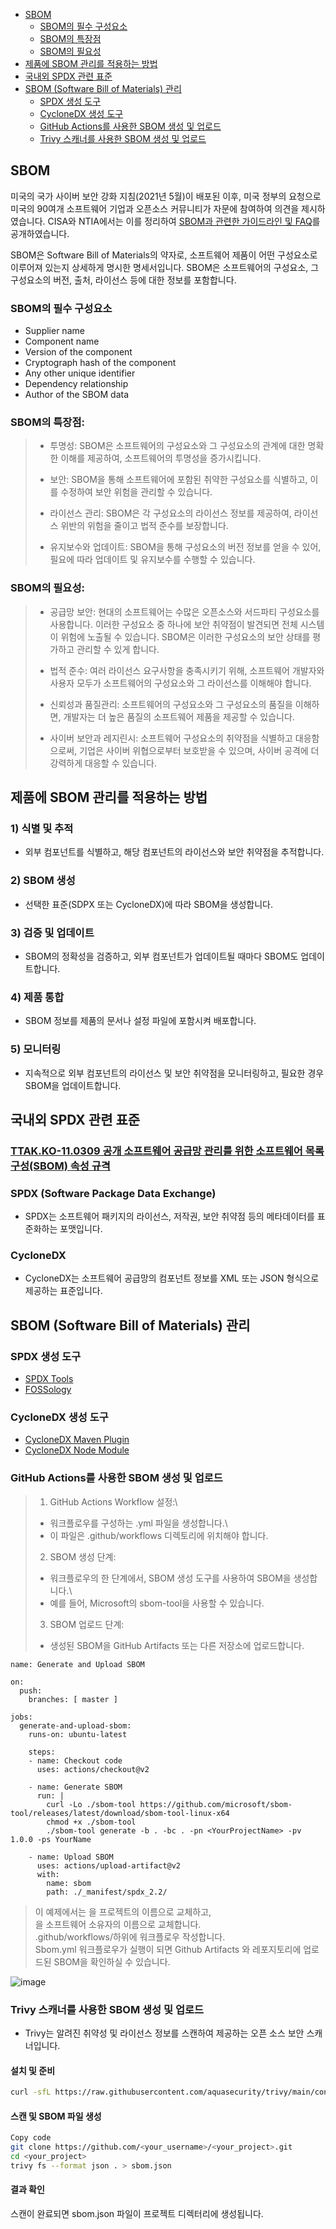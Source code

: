 - [SBOM](#sbom)
  * [SBOM의 필수 구성요소](#sbom%EC%9D%98-%ED%95%84%EC%88%98-%EA%B5%AC%EC%84%B1%EC%9A%94%EC%86%8C)
  * [SBOM의 특장점](#sbom%EC%9D%98-%ED%8A%B9%EC%9E%A5%EC%A0%90)
  * [SBOM의 필요성](#sbom%EC%9D%98-%ED%95%84%EC%9A%94%EC%84%B1)
- [제품에 SBOM 관리를 적용하는 방법](#%EC%A0%9C%ED%92%88%EC%97%90-sbom-%EA%B4%80%EB%A6%AC%EB%A5%BC-%EC%A0%81%EC%9A%A9%ED%95%98%EB%8A%94-%EB%B0%A9%EB%B2%95)
- [국내외 SPDX 관련 표준](#%EA%B5%AD%EB%82%B4%EC%99%B8-spdx-%EA%B4%80%EB%A0%A8-%ED%91%9C%EC%A4%80)
- [SBOM (Software Bill of Materials) 관리](#sbom-software-bill-of-materials-%EA%B4%80%EB%A6%AC)
  * [SPDX 생성 도구](#spdx-%EC%83%9D%EC%84%B1-%EB%8F%84%EA%B5%AC)
  * [CycloneDX 생성 도구](#cyclonedx-%EC%83%9D%EC%84%B1-%EB%8F%84%EA%B5%AC)
  * [GitHub Actions를 사용한 SBOM 생성 및 업로드](#github-actions%EB%A5%BC-%EC%82%AC%EC%9A%A9%ED%95%9C-sbom-%EC%83%9D%EC%84%B1-%EB%B0%8F-%EC%97%85%EB%A1%9C%EB%93%9C)
  * [Trivy 스캐너를 사용한 SBOM 생성 및 업로드](#trivy-%EC%8A%A4%EC%BA%90%EB%84%88%EB%A5%BC-%EC%82%AC%EC%9A%A9%ED%95%9C-sbom-%EC%83%9D%EC%84%B1-%EB%B0%8F-%EC%97%85%EB%A1%9C%EB%93%9C)

   
## SBOM

미국의 국가 사이버 보안 강화 지침(2021년 5월)이 배포된 이후, 미국 정부의 요청으로 미국의 90여개 소프트웨어 기업과 오픈소스 커뮤니티가 자문에 참여하여 의견을 제시하였습니다. CISA와 NTIA에서는 이를 정리하여 [SBOM과 관련한 가이드라인 및 FAQ](https://www.ntia.gov/SBOM)를 공개하였습니다.

SBOM은 Software Bill of Materials의 약자로, 소프트웨어 제품이 어떤 구성요소로 이루어져 있는지 상세하게 명시한 명세서입니다.
SBOM은 소프트웨어의 구성요소, 그 구성요소의 버전, 출처, 라이선스 등에 대한 정보를 포함합니다.


### SBOM의 필수 구성요소

- Supplier name
- Component name
- Version of the component
- Cryptograph hash of the component
- Any other unique identifier
- Dependency relationship
- Author of the SBOM data


### SBOM의 특장점:
> * 투명성: SBOM은 소프트웨어의 구성요소와 그 구성요소의 관계에 대한 명확한 이해를 제공하여, 소프트웨어의 투명성을 증가시킵니다.
>
> * 보안: SBOM을 통해 소프트웨어에 포함된 취약한 구성요소를 식별하고, 이를 수정하여 보안 위험을 관리할 수 있습니다.
>
> * 라이선스 관리: SBOM은 각 구성요소의 라이선스 정보를 제공하여, 라이선스 위반의 위험을 줄이고 법적 준수를 보장합니다.
>
> * 유지보수와 업데이트: SBOM을 통해 구성요소의 버전 정보를 얻을 수 있어, 필요에 따라 업데이트 및 유지보수를 수행할 수 있습니다.


### SBOM의 필요성:
> * 공급망 보안: 현대의 소프트웨어는 수많은 오픈소스와 서드파티 구성요소를 사용합니다. 이러한 구성요소 중 하나에 보안 취약점이 발견되면 전체 시스템이 위험에 노출될 수 있습니다. 
SBOM은 이러한 구성요소의 보안 상태를 평가하고 관리할 수 있게 합니다.
>
> * 법적 준수: 여러 라이선스 요구사항을 충족시키기 위해, 소프트웨어 개발자와 사용자 모두가 소프트웨어의 구성요소와 그 라이선스를 이해해야 합니다.
>
> * 신뢰성과 품질관리: 소프트웨어의 구성요소와 그 구성요소의 품질을 이해하면, 개발자는 더 높은 품질의 소프트웨어 제품을 제공할 수 있습니다.
>
> * 사이버 보안과 레지린시: 소프트웨어 구성요소의 취약점을 식별하고 대응함으로써, 기업은 사이버 위협으로부터 보호받을 수 있으며, 사이버 공격에 더 강력하게 대응할 수 있습니다.


## 제품에 SBOM 관리를 적용하는 방법

### 1) 식별 및 추적

- 외부 컴포넌트를 식별하고, 해당 컴포넌트의 라이선스와 보안 취약점을 추적합니다.

### 2) SBOM 생성

- 선택한 표준(SDPX 또는 CycloneDX)에 따라 SBOM을 생성합니다.

### 3) 검증 및 업데이트

- SBOM의 정확성을 검증하고, 외부 컴포넌트가 업데이트될 때마다 SBOM도 업데이트합니다.

### 4) 제품 통합

- SBOM 정보를 제품의 문서나 설정 파일에 포함시켜 배포합니다.

### 5) 모니터링

- 지속적으로 외부 컴포넌트의 라이선스 및 보안 취약점을 모니터링하고, 필요한 경우 SBOM을 업데이트합니다.


## 국내외 SPDX 관련 표준

### [TTAK.KO-11.0309 공개 소프트웨어 공급망 관리를 위한 소프트웨어 목록 구성(SBOM) 속성 규격](https://committee.tta.or.kr/data/standard_view.jsp?secondDepthCode=PG602&firstDepthCode=TC6&pk_num=TTAK.KO-11.0309&commit_code=PG602)

### SPDX (Software Package Data Exchange)

- SPDX는 소프트웨어 패키지의 라이선스, 저작권, 보안 취약점 등의 메타데이터를 표준화하는 포맷입니다.

### CycloneDX

- CycloneDX는 소프트웨어 공급망의 컴포넌트 정보를 XML 또는 JSON 형식으로 제공하는 표준입니다.


## SBOM (Software Bill of Materials) 관리

### SPDX 생성 도구

- [SPDX Tools](https://github.com/spdx/tools-java)
- [FOSSology](https://github.com/spdx/tools-python)

### CycloneDX 생성 도구

- [CycloneDX Maven Plugin](https://github.com/CycloneDX/cyclonedx-web-tool)
- [CycloneDX Node Module](https://cyclonedx.org/tool-center/)

### GitHub Actions를 사용한 SBOM 생성 및 업로드
> 1. GitHub Actions Workflow 설정:\
> - 워크플로우를 구성하는 .yml 파일을 생성합니다.\
> - 이 파일은 .github/workflows 디렉토리에 위치해야 합니다.
> 
> 2. SBOM 생성 단계:
> - 워크플로우의 한 단계에서, SBOM 생성 도구를 사용하여 SBOM을 생성합니다.\
> - 예를 들어, Microsoft의 sbom-tool을 사용할 수 있습니다.
> 3. SBOM 업로드 단계:
> - 생성된 SBOM을 GitHub Artifacts 또는 다른 저장소에 업로드합니다.

```
name: Generate and Upload SBOM

on:
  push:
    branches: [ master ]

jobs:
  generate-and-upload-sbom:
    runs-on: ubuntu-latest

    steps:
    - name: Checkout code
      uses: actions/checkout@v2
    
    - name: Generate SBOM
      run: |
        curl -Lo ./sbom-tool https://github.com/microsoft/sbom-tool/releases/latest/download/sbom-tool-linux-x64
        chmod +x ./sbom-tool
        ./sbom-tool generate -b . -bc . -pn <YourProjectName> -pv 1.0.0 -ps YourName

    - name: Upload SBOM
      uses: actions/upload-artifact@v2
      with:
        name: sbom
        path: ./_manifest/spdx_2.2/
```
> 이 예제에서는 <YourProjectName> 을 프로젝트의 이름으로 교체하고,\
> <YourName>을 소프트웨어 소유자의 이름으로 교체합니다.\
> .github/workflows/하위에 워크플로우 작성합니다.\
> Sbom.yml 워크플로우가 실행이 되면 Github Artifacts 와 레포지토리에 업로드된 SBOM을 확인하실 수 있습니다.
>

![image](https://github.com/gon1942/how2github/assets/31919227/c7cba1fc-51b5-4d40-8d5f-40155d32a23c)


### Trivy 스캐너를 사용한 SBOM 생성 및 업로드

- Trivy는 알려진 취약성 및 라이선스 정보를 스캔하여 제공하는 오픈 소스 보안 스캐너입니다.

#### 설치 및 준비

```bash
curl -sfL https://raw.githubusercontent.com/aquasecurity/trivy/main/contrib/install.sh | sh -s -- -b /usr/local/bin
```

#### 스캔 및 SBOM 파일 생성
```bash
Copy code
git clone https://github.com/<your_username>/<your_project>.git
cd <your_project>
trivy fs --format json . > sbom.json
```

#### 결과 확인
스캔이 완료되면 sbom.json 파일이 프로젝트 디렉터리에 생성됩니다.




